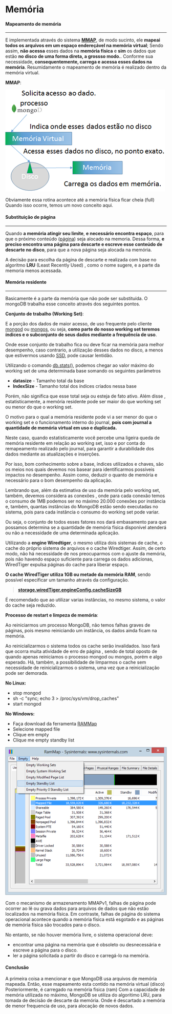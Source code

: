 # Memória

#### Mapeamento de memória
----------

E implementada através do sistema [**MMAP**](https://pt.wikipedia.org/wiki/Mmap), de modo sucinto, ele **mapeai  todos os arquivos em um espaço endereçável na memória virtual**; Sendo assim, **não acessa** esses dados na **memória física** e **sim** os dados que estão **no disco** **de uma forma direta, a grossso modo.**. Conforme sua necessidade, **consequentemente, carrega e acessa esses dados na memória**.
Resumidamente o mapeamento de memória é realizado dentro da memória virtual.

**MMAP**: 

![mmap](https://github.com/VagnerSilva/MongoDB/blob/master/Perifericos/imgs/mmap.png)



Obviamente essa rotina acontece até a memória física ficar cheia (full)
Quando isso ocorre, temos um novo conceito aqui.



#### Substituição de página
----------
Quando **a memória atingir seu limite**, **e necessário  encontra espaço**, para que o próximo conteúdo ([página](https://pt.wikipedia.org/wiki/Mem%C3%B3ria_paginada)) seja alocado na memoria.
Dessa forma, **e preciso encontra uma página para descarte e escreve esse conteúdo de descarte no disco**, para que a nova página seja alocada na memória.

A decisão para escolha da página de descarte e realizada com base no algoritmo **LRU**  (Least Recently Used) , como o nome sugere, e a parte da memoria menos acessada.

#### Memória residente
----------
Basicamente é a parte da memória que não pode ser substituída.
O mongoDB trabalha esse conceito através dos seguintes pontos.

**Conjunto de trabalho (Working Set)**:

E a porção dos dados de maior acesso, de uso frequente pelo cliente [mongod](https://docs.mongodb.org/manual/reference/program/mongod/) ou [mongos](https://docs.mongodb.org/manual/reference/program/mongos/), ou seja, **como parte do nosso working set teremos índices e o subconjunto de seus dados mediante a frequência de uso**. 


Onde esse conjunto de trabalho fica ou deve ficar na memória para melhor desempenho, caso contrario, a utilização desses dados no disco, a menos que estivermos usando [SSD](https://pt.wikipedia.org/wiki/SSD), pode causar lentidão.

Utilizando o comando  [db.stats()](https://docs.mongodb.org/manual/reference/method/db.stats/), podemos chegar ao valor máximo do working set de uma  determinada base somando os seguintes parâmetros

+ **datasize** - Tamanho total da base
+ **IndexSize** - Tamanho total dos índices criados nessa base

Porém, não significa que esse total seja ou esteja de fato ativo.
Além disse , estatisticamente, a memória residente pode ser maior do que working set ou menor do que o working set.

O motivo para o qual a memória residente pode vi a ser menor do que o working set e o funcionamento interno do journal, **pois com journal a quantidade de memória virtual em uso e duplicada.**

Neste caso, quando estatisticamente você percebe uma ligeira queda de memória residente em relação ao working set, isso e por conta do remapeamento realizado pelo journal, para garantir a durabilidade dos dados mediante as atualizações e inserções.

Por isso, bom conhecimento sobre a base, índices utilizados e chaves, são os meios nos quais devemos nos basear para identificarmos possíveis impactos no desempenho.
Assim como, deduzir o quanto de memória e necessário para o bom desempenho da aplicação.

Lembrando que, além da estimativa de uso da memória pelo working set, também, devemos considera as conexões , onde para cada conexão temos o consumo de 1MB podemos ser no máximo 20.000 conexões por instância e, também, quantas instâncias do MongoDB estão sendo executadas no sistema, pois para cada instância o consumo do working set pode variar. 

Ou seja, o conjunto de todos esses fatores nos dará embasamento para que possamos determina se a quantidade de memória física disponível atenderá ou não a necessidade de uma determinada aplicação.

Utilizando a **engine Wiredtiger**, o mesmo utiliza dois sistemas de cache, o cache do próprio sistema de arquivos e o cache Wiredtiger.
Assim, de certo modo, não há necessidade de nos preocuparmos com o ajuste da memória, pois não havendo espaço suficiente para carrega os dados adicionas, WiredTiger expulsa páginas do cache para liberar espaço.

**O cache WiredTiger utiliza 1GB ou metade da memória RAM**, sendo possível especificar um tamanho através da configuração.

> [**storage.wiredTiger.engineConfig.cacheSizeGB**](https://docs.mongodb.org/manual/reference/configuration-options/#storage.wiredTiger.engineConfig.cacheSizeGB)

É recomendado que ao utilizar varias instâncias, no mesmo sistema, o valor do cache seja reduzido. 

**Processo de restart e limpeza de memória**:

Ao reiniciarmos um processo MongoDB, não temos falhas graves de páginas, pois mesmo reiniciando um instância, os dados ainda ficam na memória.

Ao reinicializarmos o sistema todos os cache serão invalidados. Isso fará que ocorra muita atividade de erro de página , sendo de total oposto de quando apenas reiniciamos o processo mongod ou mongos, porém e algo esperado.
Há, também, a possibilidade de limparmos o cache sem necessidade de reinicializarmos o sistema, uma vez que a reinicialização pode ser demorada.

**No Linux:**

- stop mongod
- sh -c "sync; echo 3 > /proc/sys/vm/drop_caches"
- start mongod

**No Windows:**

- Faça download da ferramenta [RAMMap](https://download.sysinternals.com/files/RAMMap.zip)
- Selecione mapped file
- Clique em empty
- Clique me empty standby list

![enter image description here](https://github.com/VagnerSilva/MongoDB/blob/master/Perifericos/imgs/RAMMap.png)

Com o mecanismo de armazenamento MMAPv1, falhas de página pode ocorrer ao lê ou grava dados para arquivos de dados que não estão localizados na memória física. Em contraste, falhas de página do sistema operacional acontece quando a memória física está esgotado e as páginas de memória física são trocados para o disco.

No entanto, se não houver memória livre, o sistema operacional deve:

* encontrar uma página na memória que é obsoleto ou desnecessária e escreve a página para o disco.
* ler a página solicitada a partir do disco e carregá-lo na memória.

#### Conclusão
A primeira coisa a mencionar e que MongoDB usa arquivos de memória mapeada.
Então, esse mapeamento esta contido na memória virtual (disco)
Posteriormente, é carregado na memória fisica (ram)
Com a capacidade de memória utilizada no máximo, MongoDB se utiliza do algoritimo LRU, para tomada de decisão de descarte da memória. Onde é descartado a memória de menor frequencia de uso, para alocação de novos dados.

